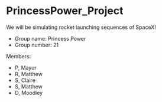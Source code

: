 # PrincessPower_Project

We will be simulating rocket launching sequences of SpaceX!

- Group name: Princess Power
- Group number: 21

Members:
- P, Mayur
- R, Matthew
- S, Claire
- S, Matthew
- D, Moodley
